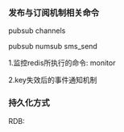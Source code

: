 ### 发布与订阅机制相关命令
pubsub channels

pubsub numsub sms_send

1.监控redis所执行的命令: monitor

2.key失效后的事件通知机制

### 持久化方式
RDB:
